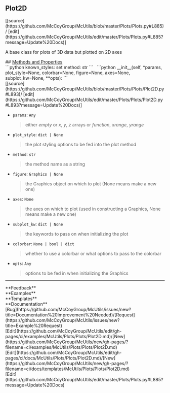 ## <a id="McUtils.Plots.Plots.Plot2D">Plot2D</a> 

<div class="docs-source-link" markdown="1">
[[source](https://github.com/McCoyGroup/McUtils/blob/master/Plots/Plots.py#L885)/
[edit](https://github.com/McCoyGroup/McUtils/edit/master/Plots/Plots.py#L885?message=Update%20Docs)]
</div>

A base class for plots of 3D data but plotted on 2D axes







<div class="collapsible-section">
 <div class="collapsible-section collapsible-section-header" markdown="1">
## <a class="collapse-link" data-toggle="collapse" href="#methods" markdown="1"> Methods and Properties</a> <a class="float-right" data-toggle="collapse" href="#methods"><i class="fa fa-chevron-down"></i></a>
 </div>
 <div class="collapsible-section collapsible-section-body collapse show" id="methods" markdown="1">
 ```python
known_styles: set
method: str
```
<a id="McUtils.Plots.Plots.Plot2D.__init__" class="docs-object-method">&nbsp;</a> 
```python
__init__(self, *params, plot_style=None, colorbar=None, figure=None, axes=None, subplot_kw=None, **opts): 
```
<div class="docs-source-link" markdown="1">
[[source](https://github.com/McCoyGroup/McUtils/blob/master/Plots/Plots/Plot2D.py#L893)/
[edit](https://github.com/McCoyGroup/McUtils/edit/master/Plots/Plots/Plot2D.py#L893?message=Update%20Docs)]
</div>

  - `params`: `Any`
    > either _empty_ or _x_, _y_, _z_ arrays or _function_, _xrange_, _yrange_
  - `plot_style`: `dict | None`
    > the plot styling options to be fed into the plot method
  - `method`: `str`
    > the method name as a string
  - `figure`: `Graphics | None`
    > the Graphics object on which to plot (None means make a new one)
  - `axes`: `None`
    > the axes on which to plot (used in constructing a Graphics, None means make a new one)
  - `subplot_kw`: `dict | None`
    > the keywords to pass on when initializing the plot
  - `colorbar`: `None | bool | dict`
    > whether to use a colorbar or what options to pass to the colorbar
  - `opts`: `Any`
    > options to be fed in when initializing the Graphics
 </div>
</div>












---


<div markdown="1" class="text-secondary">
<div class="container">
  <div class="row">
   <div class="col" markdown="1">
**Feedback**   
</div>
   <div class="col" markdown="1">
**Examples**   
</div>
   <div class="col" markdown="1">
**Templates**   
</div>
   <div class="col" markdown="1">
**Documentation**   
</div>
   <div class="col" markdown="1">
   
</div>
   <div class="col" markdown="1">
   
</div>
   <div class="col" markdown="1">
   
</div>
</div>
  <div class="row">
   <div class="col" markdown="1">
[Bug](https://github.com/McCoyGroup/McUtils/issues/new?title=Documentation%20Improvement%20Needed)/[Request](https://github.com/McCoyGroup/McUtils/issues/new?title=Example%20Request)   
</div>
   <div class="col" markdown="1">
[Edit](https://github.com/McCoyGroup/McUtils/edit/gh-pages/ci/examples/McUtils/Plots/Plots/Plot2D.md)/[New](https://github.com/McCoyGroup/McUtils/new/gh-pages/?filename=ci/examples/McUtils/Plots/Plots/Plot2D.md)   
</div>
   <div class="col" markdown="1">
[Edit](https://github.com/McCoyGroup/McUtils/edit/gh-pages/ci/docs/McUtils/Plots/Plots/Plot2D.md)/[New](https://github.com/McCoyGroup/McUtils/new/gh-pages/?filename=ci/docs/templates/McUtils/Plots/Plots/Plot2D.md)   
</div>
   <div class="col" markdown="1">
[Edit](https://github.com/McCoyGroup/McUtils/edit/master/Plots/Plots.py#L885?message=Update%20Docs)   
</div>
   <div class="col" markdown="1">
   
</div>
   <div class="col" markdown="1">
   
</div>
   <div class="col" markdown="1">
   
</div>
</div>
</div>
</div>